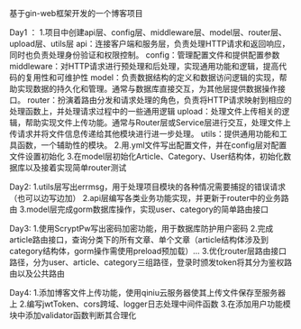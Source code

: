 基于gin-web框架开发的一个博客项目

Day1 ：
    1.项目中创建api层、config层、middleware层、model层、router层、upload层、utils层 
        api：连接客户端和服务层，负责处理HTTP请求和返回响应，同时也负责处理身份验证和权限控制。 
        config：管理配置文件和提供配置参数 middleware：对HTTP请求进行预处理和后处理，实现通用功能和逻辑，提高代码的复用性和可维护性 
        model：负责数据结构的定义和数据访问逻辑的实现，帮助实现数据的持久化和管理。通常与数据库直接交互，为其他层提供数据操作接口。 
        router：扮演着路由分发和请求处理的角色，负责将HTTP请求映射到相应的处理函数上，并处理请求过程中的一些通用逻辑 
        upload：处理文件上传相关的逻辑，帮助实现文件上传功能。通常与Router层或Service层进行交互，处理文件上传请求并将文件信息传递给其他模块进行进一步处理。 
        utils：提供通用功能和工具函数，一个辅助性的模块。 
    2.用.yml文件写出配置文件，并在config层对配置文件设置初始化 
    3.在model层初始化Article、Category、User结构体，初始化数据库以及接着实现简单router测试

Day2:
    1.utils层写出errmsg，用于处理项目模块的各种情况需要捕捉的错误请求（也可以边写边加） 
    2.api层编写各类业务功能实现，并更新于router中的业务路由 
    3.model层完成gorm数据库操作，实现user、category的简单路由接口

Day3: 
    1.使用ScryptPw写出密码加密功能，用于数据库防护用户密码 
    2.完成article路由接口，查询分类下的所有文章、单个文章（article结构体涉及到category结构体，gorm操作需使用preload预加载）... 
    3.优化router层路由接口路径，分为user、article、category三组路径，登录时颁发token将其分为鉴权路由以及公共路由
    
Day4:
    1.添加博客文件上传功能，使用qiniu云服务器使其上传文件保存至服务器上
    2.编写jwtToken、cors跨域、logger日志处理中间件函数
    3.在添加用户功能模块中添加validator函数判断其合理化    
